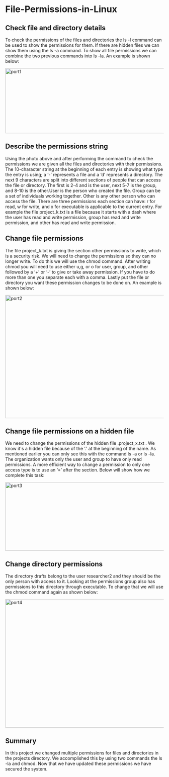 # File-Permissions-in-Linux

## Check file and directory details
To check the permissions of the files and directories the ls -l command can be used to show the permissions for them. If there are hidden files we can show them using the ls -a command. To show all file permissions we can combine the two previous commands into ls -la. 
An example is shown below:


<img width="650" height="207" alt="port1" src="https://github.com/user-attachments/assets/d25988d6-ac39-44fa-8c38-a68b3fee75fe" />

## Describe the permissions string
Using the photo above and after performing the command to check the permissions we are given all the files and directories with their permissions. The 10-character string at the beginning of each entry is showing what type the entry is using; a ‘-’ represents a file and a ‘d’ represents a directory. The next 9 characters are split into different sections of people that can access the file or directory. The first is 2-4 and is the user, next 5-7 is the group, and 8-10 is the other.User is the person who created the file. Group can be a set of individuals working together. Other is any other person who can access the file. There are three permissions each section can have: r for read, w for write, and x for executable is applicable to the current entry.  For example the file project_k.txt is a file because it starts with a dash where the user has read and write permission, group has read and write permission, and other has read and write permission.

## Change file permissions
The file project_k.txt is giving the section other permissions to write, which is a security risk. We will need to change the permissions so they can no longer write. To do this we will use the chmod command. After writing chmod you will need to use either u,g, or o for user, group, and other followed by a ‘+’ or ‘-’ to give or take away permission. If you have to do more than one you separate each with a comma. Lastly put the file or directory you want these permission changes to be done on. 
An example is shown below:

<img width="705" height="392" alt="port2" src="https://github.com/user-attachments/assets/8ccb4bfb-7e80-4e9f-a33d-8f52d23b29cd" />


## Change file permissions on a hidden file
We need to change the permissions of the hidden file .project_x.txt . We know it's a hidden file because of the ‘.’ at the beginning of the name. As mentioned earlier you can only see this with the command ls -a or ls -la. The organization wants only the user and group to have only read permissions. A more efficient way to change a permission to only one access type is to use an ‘=’ after the section.
 Below will show how we complete this task:

 <img width="666" height="218" alt="port3" src="https://github.com/user-attachments/assets/fecafab7-f99f-4273-8e6e-ce2a03afbf82" />


## Change directory permissions
The directory drafts belong to the user researcher2 and they should be the only person with access to it. Looking at the permissions group also has permissions to this directory through executable. To change that we will use the chmod command again as shown below:

<img width="682" height="409" alt="port4" src="https://github.com/user-attachments/assets/65371ff3-24b6-4f2c-97ac-6ce9ac2f267a" />


## Summary
In this project we changed multiple permissions for files and directories in the projects directory. We accomplished this by using two commands the  ls -la  and chmod. Now that we have updated these permissions we have secured the system. 
